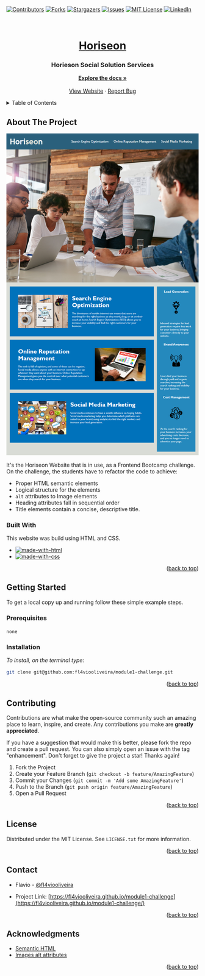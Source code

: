 <a name="readme-top"></a>

<!-- PROJECT SHIELDS -->
[![Contributors][contributors-shield]][contributors-url]
[![Forks][forks-shield]][forks-url]
[![Stargazers][stars-shield]][stars-url]
[![Issues][issues-shield]][issues-url]
[![MIT License][license-shield]][license-url]
[![LinkedIn][linkedin-shield]][linkedin-url]

<!-- PROJECT LOGO -->
<br />
<div align="center">
  <a href="https://fl4viooliveira.github.io/module1-challenge">
    <h1>Horiseon</h1>
  </a>

  <h3 align="center">Horieson Social Solution Services</h3>

  <p align="center">
    <a href="https://github.com/fl4viooliveira/module1-challenge/blob/main/README.md"><strong>Explore the docs »</strong></a>
    <br />
    <br />
    <a href="https://fl4viooliveira.github.io/module1-challenge">View Website</a>
    ·
    <a href="https://fl4viooliveira.github.io/module1-challenge/issues">Report Bug</a>
  </p>
</div>


<!-- TABLE OF CONTENTS -->
<details>
  <summary>Table of Contents</summary>
  <ol>
    <li>
      <a href="#about-the-project">About The Project</a>
      <ul>
        <li><a href="#built-with">Built With</a></li>
      </ul>
    </li>
    <li>
      <a href="#getting-started">Getting Started</a>
      <ul>
        <li><a href="#prerequisites">Prerequisites</a></li>
        <li><a href="#installation">Installation</a></li>
      </ul>
    </li>
    <li><a href="#contributing">Contributing</a></li>
    <li><a href="#license">License</a></li>
    <li><a href="#contact">Contact</a></li>
    <li><a href="#acknowledgments">Acknowledgments</a></li>
  </ol>
</details>

<!-- ABOUT THE PROJECT -->
## About The Project

[![Horiseon Website Screenshot][product-screenshot]](https://fl4viooliveira.github.io/module1-challenge/)

It's the Horiseon Website that is in use, as a Frontend Bootcamp challenge.
On the challenge, the students have to refactor the code to achieve:
* Proper HTML semantic elements 
* Logical structure for the elements
* `alt` attributes to Image elements
* Heading attributes fall in sequential order
* Title elements contain a concise, descriptive title. 

### Built With

This website was build using HTML and CSS.
* [![made-with-html](https://img.shields.io/badge/Made%20with-HTML-1f425f.svg)](https://www.w3schools.com/html/html_intro.asp)
* [![made-with-css](https://img.shields.io/badge/Made%20with-CSS-1f425f.svg)](https://www.w3schools.com/css/css_intro.asp)

<p align="right">(<a href="#readme-top">back to top</a>)</p>

<!-- GETTING STARTED -->
## Getting Started

To get a local copy up and running follow these simple example steps.

### Prerequisites

`none`
### Installation

_To install, on the terminal type:_

   ```sh
   git clone git@github.com:fl4viooliveira/module1-challenge.git 
   ```

<p align="right">(<a href="#readme-top">back to top</a>)</p>

<!-- CONTRIBUTING -->
## Contributing

Contributions are what make the open-source community such an amazing place to learn, inspire, and create. Any contributions you make are **greatly appreciated**.

If you have a suggestion that would make this better, please fork the repo and create a pull request. You can also simply open an issue with the tag "enhancement".
Don't forget to give the project a star! Thanks again!

1. Fork the Project
2. Create your Feature Branch (`git checkout -b feature/AmazingFeature`)
3. Commit your Changes (`git commit -m 'Add some AmazingFeature'`)
4. Push to the Branch (`git push origin feature/AmazingFeature`)
5. Open a Pull Request

<p align="right">(<a href="#readme-top">back to top</a>)</p>

<!-- LICENSE -->
## License

Distributed under the MIT License. See `LICENSE.txt` for more information.

<p align="right">(<a href="#readme-top">back to top</a>)</p>

<!-- CONTACT -->
## Contact

* Flavio - [@fl4viooliveira](https://twitter.com/fl4viooliveira) 

* Project Link: [https://fl4viooliveira.github.io/module1-challenge](https://fl4viooliveira.github.io/module1-challenge/)

<p align="right">(<a href="#readme-top">back to top</a>)</p>

<!-- ACKNOWLEDGMENTS -->
## Acknowledgments

* [Semantic HTML](https://www.w3schools.com/html/html5_semantic_elements.asp)
* [Images alt attributes](https://www.w3schools.com/tags/att_img_alt.asp)

<p align="right">(<a href="#readme-top">back to top</a>)</p>

<!-- MARKDOWN LINKS & IMAGES -->
<!-- https://www.markdownguide.org/basic-syntax/#reference-style-links -->
[contributors-shield]: https://img.shields.io/github/contributors/fl4viooliveira/module1-challenge.svg?style=for-the-badge
[contributors-url]: https://github.com/fl4viooliveira/module1-challenge/graphs/contributors
[forks-shield]: https://img.shields.io/github/forks/fl4viooliveira/module1-challenge.svg?style=for-the-badge
[forks-url]: https://github.com/fl4viooliveira/module1-challenge/network/members
[stars-shield]: https://img.shields.io/github/stars/fl4viooliveira/module1-challenge.svg?style=for-the-badge
[stars-url]: https://github.com/fl4viooliveira/module1-challenge/stargazers
[issues-shield]: https://img.shields.io/github/issues/fl4viooliveira/module1-challenge.svg?style=for-the-badge
[issues-url]: https://github.com/fl4viooliveira/module1-challenge/issues
[license-url]: https://github.com/fl4viooliveira/module1-challenge/blob/main/LICENSE
[license-shield]: https://img.shields.io/github/license/Naereen/StrapDown.js.svg?style=for-the-badge
[linkedin-shield]: https://img.shields.io/badge/-LinkedIn-black.svg?style=for-the-badge&logo=linkedin&colorB=555
[linkedin-url]: https://linkedin.com/in/fl4viooliveira
[product-screenshot]: ./screenshot.png
